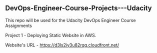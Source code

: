 ## DevOps-Engineer-Course-Projects---Udacity
This repo will be used for the Udacity DevOps Engineer Course Assignments


Project 1 - Deploying Static Website in AWS.

Website's URL - https://d3ls2iy3u82rqq.cloudfront.net/
